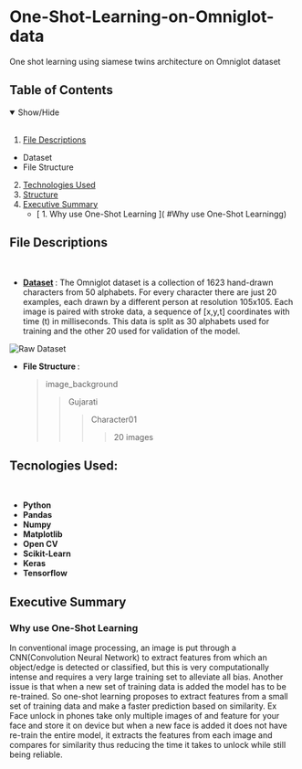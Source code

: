 # One-Shot-Learning-on-Omniglot-data
One shot learning using siamese twins architecture on Omniglot dataset


## Table of Contents
<details open>
<summary>Show/Hide</summary>
<br>

1. [ File Descriptions ](#File_Description)
  * Dataset
  * File Structure
2. [ Technologies Used ](#Technologies_Used)    
3. [ Structure ](#Structure)
4. [ Executive Summary ](#Executive_Summary)
   * [ 1. Why use One-Shot Learning ]( #Why use One-Shot Learningg)
</details>

## File Descriptions
<a name="File_Description"></a>
<br>
* <strong> [Dataset](https://github.com/brendenlake/omniglot) </strong>: The Omniglot dataset is a collection of 1623 hand-drawn characters from 50 alphabets. For every character there are just 20 examples, each drawn by a different person at resolution 105x105. Each image is paired with stroke data, a sequence of [x,y,t] coordinates with time (t) in milliseconds. This data is split as 30 alphabets used for training and the other 20 used for validation of the model.

![Raw Dataset](https://raw.githubusercontent.com/brendenlake/omniglot/master/omniglot_grid.jpg)
  
* <strong> File Structure </strong>:
  <a name="File Structure"></a>
  >image_background  
  >>Gujarati
  >>>Character01
  >>>>20 images

## Tecnologies Used:
<a name="Technologies_Used"></a>
<br>
* <strong>Python</strong>
* <strong>Pandas</strong>
* <strong>Numpy</strong>
* <strong>Matplotlib</strong>
* <strong>Open CV</strong>
* <strong>Scikit-Learn</strong>
* <strong>Keras</strong>
* <strong>Tensorflow</strong>

<a name="Executive_Summary"></a>
## Executive Summary


<a name="Why use One-Shot Learning"></a>
### Why use One-Shot Learning
In conventional image processing, an image is put through a CNN(Convolution Neural Network) to extract features from which an object/edge is detected or classified, but this is very computationally intense and requires a very large training set to alleviate all bias. Another issue is that when a new set of training data is added the model has to be re-trained. So one-shot learning proposes to extract features from a small set of training data and make a faster prediction based on similarity.
Ex Face unlock in phones take only multiple images of and feature for your face and store it on device but when a new face is added it does not have re-train the entire model, it extracts the features from each image and compares for similarity thus reducing the time it takes to unlock while still being reliable.
<br>
